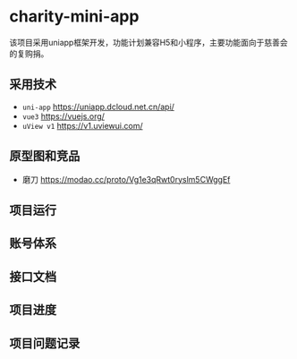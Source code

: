 # charity-mini-app

该项目采用uniapp框架开发，功能计划兼容H5和小程序，主要功能面向于慈善会的复购捐。

## 采用技术

* `uni-app` <https://uniapp.dcloud.net.cn/api/>
* `vue3` <https://vuejs.org/>
* `uView v1` <https://v1.uviewui.com/>

## 原型图和竞品

* 磨刀 <https://modao.cc/proto/Vg1e3qRwt0ryslm5CWggEf>

## 项目运行

## 账号体系

## 接口文档

## 项目进度

## 项目问题记录
